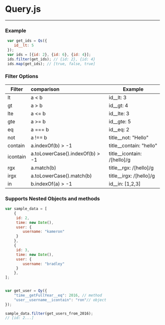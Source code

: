 Query.js
===
---
### Example
```javascript
 var get_ids = Qs({  
    id__lt: 5
 });
 var ids = [{id: 2}, {id: 6}, {id: 4}];
 ids.filter(get_ids); // {id: 2}, {id: 4}
 ids.map(get_ids); // [true, false, true]
```

### Filter Options
| Filter | comparison | Example   |
| ------ |:--------   | ----------|
| lt     | a < b      | id__lt: 3  |
| gt     | a > b      | id__gt: 4  |
| lte    | a <= b     |  id__lte: 3 |
| gte    | a >= b     |  id__gte: 5 |
| eq     | a === b    |  id__eq: 2 |
| not    | a !== b    |  title__not: "Hello" |
| contain | a.indexOf(b) > -1 |  title__contain: "hello" |
| icontain | a.toLowerCase().indexOf(b) > -1 |  title__icontain: /[hello]/g |
| rgx    | a.match(b) |  title__rgx: /[hello]/g |
| irgx    | a.toLowerCase().match(b) |  title__irgx: /[hello]/g |
| in | b.indexOf(a) > -1 |  id__in: [1,2,3] |

### Supports Nested Objects and methods

```javascript
var sample_data = [
    {
     id: 2,
     time: new Date(),
     user: {
        username: "kameron"
     }
    },
    {
     id: 3,
     time: new Date(),
     user: {
        username: "bradley"
     }
    },
];


var get_user = Qy({
    "time__getFullYear__eq": 2016, // method
    "user__username__icontain": "ron"// object
});

sample_data.filter(get_users_from_2016);
// [id: 2...]

```